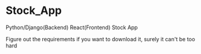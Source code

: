 # Stock_App
Python/Django(Backend) React(Frontend) Stock App

Figure out the requirements if you want to download it, surely it can't be too hard


